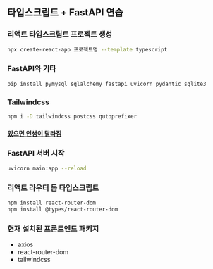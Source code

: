 ## 타입스크립트 + FastAPI 연습


### 리액트 타입스크립트 프로젝트 생성 
```bash 
npx create-react-app 프로젝트명 --template typescript
```


### FastAPI와 기타
```bash
pip install pymysql sqlalchemy fastapi uvicorn pydantic sqlite3
```


### Tailwindcss
```bash
npm i -D tailwindcss postcss qutoprefixer
```

#### [있으면 인생이 달라짐](https://marketplace.visualstudio.com/items?itemName=bradlc.vscode-tailwindcss)


### FastAPI 서버 시작
```bash
uvicorn main:app --reload
```


### 리액트 라우터 돔 타입스크립트
```bash
npm install react-router-dom
npm install @types/react-router-dom
```

### 현재 설치된 프론트엔드 패키지
- axios
- react-router-dom
- tailwindcss